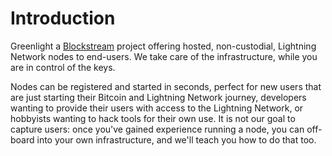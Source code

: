 # Introduction

Greenlight a [Blockstream](https://blockstream.com) project offering
hosted, non-custodial, Lightning Network nodes to end-users. We take
care of the infrastructure, while you are in control of the keys.

Nodes can be registered and started in seconds, perfect for new users
that are just starting their Bitcoin and Lightning Network journey,
developers wanting to provide their users with access to the Lightning
Network, or hobbyists wanting to hack tools for their own use. It is
not our goal to capture users: once you've gained experience running a
node, you can off-board into your own infrastructure, and we'll teach
you how to do that too.
